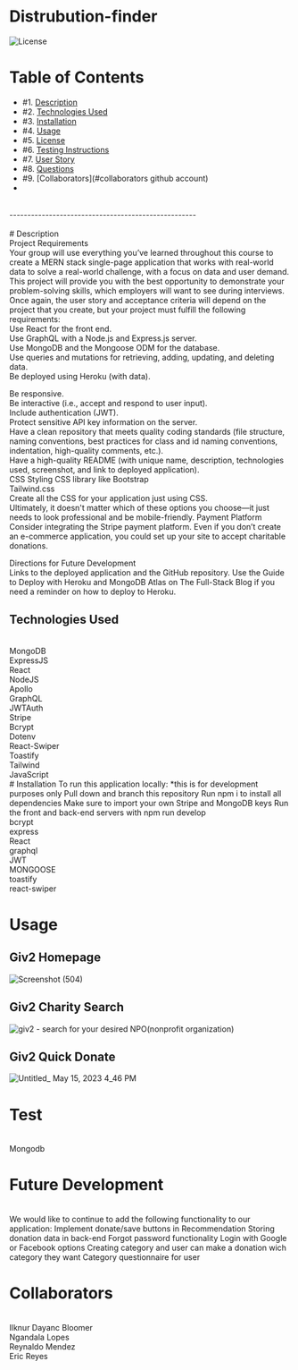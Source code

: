 # Distrubution-finder

![License](https://img.shields.io/badge/License%3A-MIT-green)

# Table of Contents

- #1. [Description](#Description)
- #2. [Technologies Used](#technologies-used)
- #3. [Installation](#installation)
- #4. [Usage](#usage)
- #5. [License](#license)
- #6. [Testing Instructions](#testing-instructions)
- #7. [User Story](#User-Story)
- #8. [Questions](#questions)
- #9. [Collaborators](#collaborators github account)
- <br>
<br>
----------------------------------------------------
<br>
<br>
# Description
<br>
Project Requirements
<br>
Your group will use everything you’ve learned throughout this course to create a MERN stack single-page application that works with real-world data to solve a real-world challenge, with a focus on data and user demand. This project will provide you with the best opportunity to demonstrate your problem-solving skills, which employers will want to see during interviews. Once again, the user story and acceptance criteria will depend on the project that you create, but your project must fulfill the following requirements:
<br>
Use React for the front end.
<br>
Use GraphQL with a Node.js and Express.js server.
<br>
Use MongoDB and the Mongoose ODM for the database.
<br>
Use queries and mutations for retrieving, adding, updating, and deleting data.
<br>
Be deployed using Heroku (with data).
<br>

Be responsive.
<br>
Be interactive (i.e., accept and respond to user input).
<br>
Include authentication (JWT).
<br>
Protect sensitive API key information on the server.
<br>
Have a clean repository that meets quality coding standards (file structure, naming conventions, best practices for class and id naming conventions, indentation, high-quality comments, etc.).
<br>
Have a high-quality README (with unique name, description, technologies used, screenshot, and link to deployed application).
<br>
CSS Styling
CSS library like Bootstrap
<br>
Tailwind.css
<br>
Create all the CSS for your application just using CSS.
<br>
Ultimately, it doesn't matter which of these options you choose—it just needs to look professional and be mobile-friendly.
Payment Platform
Consider integrating the Stripe payment platform. Even if you don’t create an e-commerce application, you could set up your site to accept charitable donations.
<br>

Directions for Future Development
<br>
Links to the deployed application and the GitHub repository. Use the Guide to Deploy with Heroku and MongoDB Atlas on The Full-Stack Blog if you need a reminder on how to deploy to Heroku.
<br>

## Technologies Used
<br>
MongoDB
<br>
ExpressJS
<br>
React
<br>
NodeJS
<br>
Apollo
<br>
GraphQL
<br>
JWTAuth
<br>
Stripe
<br>
Bcrypt
<br>
Dotenv
<br>
React-Swiper
<br>
Toastify
<br>
Tailwind
<br>
JavaScript
<br>
# Installation
To run this application locally:
*this is for development purposes only
Pull down and branch this repository
Run npm i to install all dependencies
Make sure to import your own Stripe and MongoDB keys
Run the front and back-end servers with npm run develop
<br>
bcrypt
<br>
express
<br>
React
<br>
graphql
<br>
JWT
<br>
MONGOOSE
<br>
toastify
<br>
react-swiper
<br>

# Usage

## Giv2 Homepage
![Screenshot (504)](https://github.com/ilknur2603/Distrubution-finder/assets/118227399/8437f45d-38e3-4efa-9cff-f6bc11ff46b1)

## Giv2 Charity Search
![giv2 - search for your desired NPO(nonprofit organization)](https://github.com/ilknur2603/Distrubution-finder/assets/118227399/c7713e0a-8aa7-4b30-b53b-e67cd56f8472)

## Giv2 Quick Donate
![Untitled_ May 15, 2023 4_46 PM](https://github.com/ilknur2603/Distrubution-finder/assets/118227399/ccf37133-0741-4a51-b533-4efc8406c706)

# Test
<br/>
Mongodb
<br/>

# Future Development
<br/>
We would like to continue to add the following functionality to our application:
Implement donate/save buttons in Recommendation
Storing donation data in back-end
Forgot password functionality
Login with Google or Facebook options
Creating category and user can make a donation wich category they want
Category questionnaire for user

# Collaborators
<br/>
Ilknur Dayanc Bloomer
<br/>
Ngandala Lopes
<br/>
Reynaldo Mendez
<br/>
Eric Reyes
<br/>


